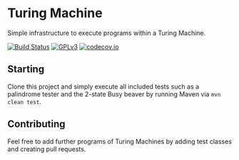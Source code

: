# Turing Machine
Simple infrastructure to execute programs within a Turing Machine.

[![Build Status](https://travis-ci.org/mle-enso/turing-machine.svg?branch=master)](https://travis-ci.org/mle-enso/turing-machine)
[![GPLv3](https://img.shields.io/badge/licence-GPLv3-brightgreen.svg)](http://www.gnu.org/licenses/gpl-3.0.html)
[![codecov.io](https://codecov.io/github/mle-enso/turing-machine/coverage.svg?branch=master)](https://codecov.io/github/mle-enso/turing-machine?branch=master)

## Starting

Clone this project and simply execute all included tests such as a palindrome tester and the 2-state Busy beaver by running Maven via ```mvn clean test```.

## Contributing

Feel free to add further programs of Turing Machines by adding test classes and creating pull requests.

